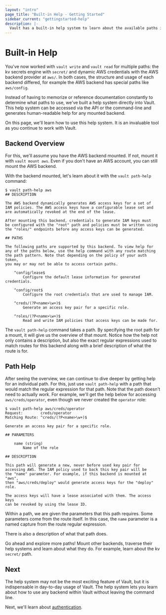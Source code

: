 ```yaml
---
layout: "intro"
page_title: "Built-in Help - Getting Started"
sidebar_current: "gettingstarted-help"
description: |-
  Vault has a built-in help system to learn about the available paths in Vault and how to use them.
---
```


# Built-in Help

You've now worked with `vault write` and `vault read` for multiple
paths: the kv secrets engine with `secret/` and dynamic AWS
credentials with the AWS backend provider at `aws/`. In both cases, the
structure and usage of each backend differed, for example the AWS
backend has special paths like `aws/config`.

Instead of having to memorize or reference documentation constantly
to determine what paths to use, we've built a help system directly into
Vault. This help system can be accessed via the API or the command-line and
generates human-readable help for any mounted backend.

On this page, we'll learn how to use this help system. It is an invaluable
tool as you continue to work with Vault.

## Backend Overview

For this, we'll assume you have the AWS backend mounted. If not, mount
it with `vault mount aws`. Even if you don't have an AWS account, you
can still mount the AWS backend.

With the backend mounted, let's learn about it with the `vault
path-help` command:

```
$ vault path-help aws
## DESCRIPTION

The AWS backend dynamically generates AWS access keys for a set of
IAM policies. The AWS access keys have a configurable lease set and
are automatically revoked at the end of the lease.

After mounting this backend, credentials to generate IAM keys must
be configured with the "root" path and policies must be written using
the "roles/" endpoints before any access keys can be generated.

## PATHS

The following paths are supported by this backend. To view help for
any of the paths below, use the help command with any route matching
the path pattern. Note that depending on the policy of your auth token,
you may or may not be able to access certain paths.

    ^config/lease$
        Configure the default lease information for generated credentials.

    ^config/root$
        Configure the root credentials that are used to manage IAM.

    ^creds/(?P<name>\w+)$
        Generate an access key pair for a specific role.

    ^roles/(?P<name>\w+)$
        Read and write IAM policies that access keys can be made for.
```

The `vault path-help` command takes a path. By specifying the root path for
a mount, it will give us the overview of that mount. Notice how the help
not only contains a description, but also the exact regular expressions
used to match routes for this backend along with a brief description
of what the route is for.

## Path Help

After seeing the overview, we can continue to dive deeper by getting
help for an individual path. For this, just use `vault path-help` with a path
that would match the regular expression for that path. Note that the path
doesn't need to actually _work_. For example, we'll get the help below
for accessing `aws/creds/operator`, even though we never created the `operator`
role:

```
$ vault path-help aws/creds/operator
Request:        creds/operator
Matching Route: ^creds/(?P<name>\w+)$

Generate an access key pair for a specific role.

## PARAMETERS

    name (string)
        Name of the role

## DESCRIPTION

This path will generate a new, never before used key pair for
accessing AWS. The IAM policy used to back this key pair will be
the "name" parameter. For example, if this backend is mounted at "aws",
then "aws/creds/deploy" would generate access keys for the "deploy" role.

The access keys will have a lease associated with them. The access keys
can be revoked by using the lease ID.
```

Within a path, we are given the parameters that this path requires.
Some parameters come from the route itself. In this case, the `name`
parameter is a named capture from the route regular expression.

There is also a description of what that path does.

Go ahead and explore more paths! Mount other backends, traverse their
help systems and learn about what they do. For example, learn about the
kv `secret/` path.

## Next

The help system may not be the most exciting feature of Vault, but it
is indispensable in day-to-day usage of Vault. The help system lets you
learn about how to use any backend within Vault without leaving the command
line.

Next, we'll learn about
[authentication](/intro/getting-started/authentication.html).
